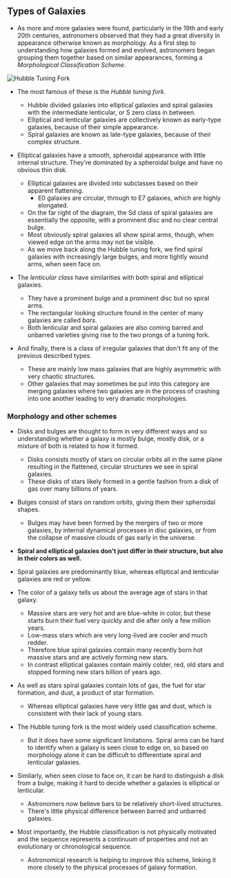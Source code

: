 ## Types of Galaxies

* As more and more galaxies were found,
particularly in the 19th and early 20th centuries, astronomers observed that they had a great diversity in appearance otherwise known as morphology. As a first step to understanding how galaxies formed and evolved, astronomers began grouping them together based on similar appearances, forming a _Morphological Classification Scheme_.

![Hubble Tuning Fork](https://github.com/Pranjalya/astronomical-study/tree/master/Galaxy_Classification/data/hubbletuningfork.jpeg)

* The most famous of these is the _Hubble tuning fork_.
    - Hubble divided galaxies into elliptical galaxies and spiral galaxies with the intermediate lenticular, or S zero class in between. 
    - Elliptical and lenticular galaxies are collectively known as early-type galaxies, because of their simple appearance. 
    - Spiral galaxies are known as late-type galaxies, because of their complex structure.

* Elliptical galaxies have a smooth, spheroidal appearance with little internal structure. They're dominated by a spheroidal bulge and have no obvious thin disk.
    - Elliptical galaxies are divided into subclasses based on their apparent flattening. 
        - E0 galaxies are circular, through to E7 galaxies, which are highly elongated.
    - On the far right of the diagram, the Sd class of spiral galaxies are essentially the opposite, with a prominent disc and no clear central bulge.
    - Most obviously spiral galaxies all show spiral arms, though, when viewed edge on the arms may not be visible.
    - As we move back along the Hubble tuning fork, we find spiral galaxies with increasingly large bulges, and more tightly wound arms, when seen face on.

* The _lenticular class_ have similarities with both spiral and elliptical galaxies.
    - They have a prominent bulge and a prominent disc but no spiral arms. 
    - The rectangular looking structure found in the center of many galaxies are called _bars_.
    - Both lenticular and spiral galaxies are also coming barred and unbarred varieties giving rise to the two prongs of a tuning fork. 

* And finally, there is a class of irregular galaxies that don't fit any of the previous described types.
    - These are mainly low mass galaxies that are highly asymmetric with very chaotic structures.
    - Other galaxies that may sometimes be put into this category are merging galaxies where two galaxies are in the process of crashing into one another leading to very dramatic morphologies.

### Morphology and other schemes

* Disks and bulges are thought to form in very different ways and so understanding whether a galaxy is mostly bulge, mostly disk, or a mixture of both is related to how it formed.
    - Disks consists mostly of stars on circular orbits all in the same plane resulting in the flattened, circular structures we see in spiral galaxies. 
    - These disks of stars likely formed in a gentle fashion from a disk of gas over many billions of years.

* Bulges consist of stars on random orbits, giving them their spheroidal shapes.
    - Bulges may have been formed by the mergers of two or more galaxies, by internal dynamical processes in disc galaxies, or from the collapse of massive clouds of gas early in the universe. 

*  __Spiral and elliptical galaxies don't just differ in their structure, but also in their colors as well.__

* Spiral galaxies are predominantly blue, whereas elliptical and lenticular galaxies are red or yellow.

* The color of a galaxy tells us about the average age of stars in that galaxy. 
    - Massive stars are very hot and are blue-white in color, but these starts burn their fuel very quickly and die after only a few million years. 
    - Low-mass stars which are very long-lived are cooler and much redder.
    - Therefore blue spiral galaxies contain many recently born hot massive stars and are actively forming new stars. 
    - In contrast elliptical galaxies contain mainly colder, red, old stars and stopped forming new stars billion of years ago.

* As well as stars spiral galaxies contain lots of gas, the fuel for star formation, and dust, a product of star formation. 
    - Whereas elliptical galaxies have very little gas and dust, which is consistent with their lack of young stars.

* The Hubble tuning fork is the most widely used classification scheme. 
    - But it does have some significant limitations. Spiral arms can be hard to identify when a galaxy is seen close to edge on, so based on morphology alone it can be difficult to differentiate spiral and lenticular galaxies.

* Similarly, when seen close to face on, it can be hard to distinguish a disk from a bulge, making it hard to decide whether a galaxies is elliptical or lenticular. 
    - Astronomers now believe bars to be relatively short-lived structures.
    - There's little physical difference between barred and unbarred galaxies.

* Most importantly, the Hubble classification is not physically motivated and the sequence represents a continuum of properties and not an evolutionary or chronological sequence.
    - Astronomical research is helping to improve this scheme, linking it more closely to the physical processes of galaxy formation.